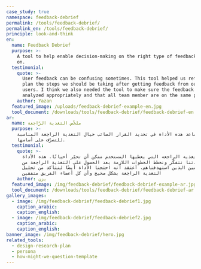 ```yaml
---
case_study: true
namespace: feedback-debrief
permalink: /tools/feedback-debrief/
permalink_en: /tools/feedback-debrief/
principle: look-and-think
en:
  name: Feedback Debrief
  purpose: >-
    A tool to help enable decision-making on the right type of feedback to act
    on.
  testimonial:
    quote: >-
      User feedback can be confusing sometimes. This tool helped us reflect and
      plan the steps we should be taking after getting feedback from our target
      users. I think we also needed the tool to make sure the feedback was
      analyzed appropriately and that all team member are on the same page.
    author: Yazan
  featured_image: /uploads/feedback-debrief-example-en.jpg
  tool_document: /downloads/tools/feedback-debrief/feedback-debrief-en.pdf
ar:
  name: ملخّص التغذية الرّاجعة
  purpose: >-
    تساعد هذه الأداة في تحديد القرار الصائب حيال التغذية الراجعة المناسبة
    للتصرّف على أساسها.
  testimonial:
    quote: >-
      التغذية الراجعة التي يعطيها المستخدم ممكن أن تحيّر أحيانًا. هذه الأداة
      ساعدتنا نتفكّر ونخطط الخطوات اللازمة بعد الحصول على التغذية الراجعة من
      المستخدمين الذين استهدفناهم. أعتقد أنه احتجنا الأداة أيضًا لنتأكد من تحليل
      التغذية الراجعة بشكل صحيح وأن كل أعضاء الفريق متفقين
    author: يزن
  featured_image: /img/feedback-debrief/feedback-debrief-example-ar.jpg
  tool_document: /downloads/tools/feedback-debrief/feedback-debrief-ar.pdf
gallery_images:
  - image: /img/feedback-debrief/feedback-debrief1.jpg
    caption_arabic:
    caption_english:
  - image: /img/feedback-debrief/feedback-debrief2.jpg
    caption_arabic:
    caption_english:
banner_image: /img/feedback-debrief/hero.jpg
related_tools:
  - design-research-plan
  - persona
  - how-might-we-question-template
---
```


